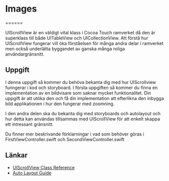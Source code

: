 # Images
======

UIScrollView är en väldigt vital klass i Cocoa Touch ramverket då den är superklass till både UITableView och UICollectionView. Att förstå hur UIScrollView fungerar vill öka förståelsen för många andra delar i ramverket men också underlätta byggandet av ganska många roliga användargränsnitt.

## Uppgift

I denna uppgift så kommer du behöva bekanta dig med hur UIScrollview funngerar i kod och storyboard. I första uppgiften så kommer du finna en implementation av en bildvisare som saknar mycket funktionalitet. Din uppgift är att utöka den och få din implementation att efterlikna den inbygga bild applikationen i hur den fungerar med zoomning.

I den andra delen ska du bekanta dig med storyboards och autolayout och hur detta kan användas tillsammas med UIScrollView för att enkelt skappa ett intressant gränsnitt.

Du finner mer beskrivande förklarningar i vad som behöver göras i FirstViewController.swift och SecondViewController.swift

## Länkar

- [UIScrollView Class Reference](https://developer.apple.com/library/prerelease/ios/documentation/UIKit/Reference/UIScrollView_Class/index.html)
- [Auto Layout Guide](https://developer.apple.com/library/ios/documentation/UserExperience/Conceptual/AutolayoutPG/Introduction/Introduction.html)